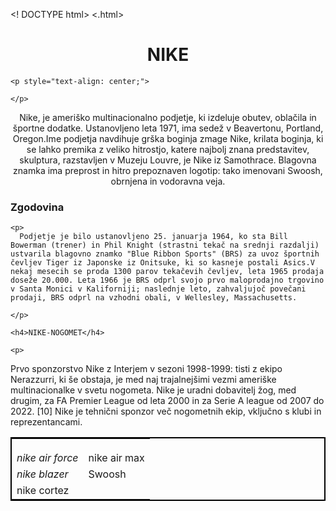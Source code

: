  <! DOCTYPE html>
<.html>
<head>
</head>
<body>

  <h1 style = "text-align:center">NIKE</h1>
    
    
    <p style="text-align: center;">
      
    </p>
   <p style = "text-align:center">Nike, je ameriško multinacionalno podjetje, ki izdeluje obutev, oblačila in športne dodatke. Ustanovljeno leta 1971, ima sedež v Beavertonu, Portland, Oregon.Ime podjetja navdihuje grška boginja zmage Nike, krilata boginja, ki se lahko premika z veliko hitrostjo, katere najbolj znana predstavitev, skulptura, razstavljen v Muzeju Louvre, je Nike iz Samothrace. Blagovna znamka ima preprost in hitro prepoznaven logotip: tako imenovani Swoosh, obrnjena in vodoravna veja. 
    <h3>Zgodovina</h3>
    
    <p>
      Podjetje je bilo ustanovljeno 25. januarja 1964, ko sta Bill Bowerman (trener) in Phil Knight (strastni tekač na srednji razdalji) ustvarila blagovno znamko "Blue Ribbon Sports" (BRS) za uvoz športnih čevljev Tiger iz Japonske iz Onitsuke, ki so kasneje postali Asics.V nekaj mesecih se proda 1300 parov tekačevih čevljev, leta 1965 prodaja doseže 20.000. Leta 1966 je BRS odprl svojo prvo maloprodajno trgovino v Santa Monici v Kaliforniji; naslednje leto, zahvaljujoč povečani prodaji, BRS odprl na vzhodni obali, v Wellesley, Massachusetts.
      
    </p>
    
    <h4>NIKE-NOGOMET</h4>
    
    <p>
  Prvo sponzorstvo Nike z Interjem v sezoni 1998-1999: tisti z ekipo Nerazzurri, ki še obstaja, je med naj trajalnejšimi vezmi ameriške multinacionalke v svetu nogometa.
Nike je uradni dobavitelj žog, med drugim, za FA Premier League od leta 2000 in za Serie A league od 2007 do 2022. [10] Nike je tehnični sponzor več nogometnih ekip, vključno s klubi in reprezentancami. 

<table style="border: 2px solid black; margin-left:auto;margin-right:auto;">
  <Tr>
    <td style="padding-top: 20px;" ><i>nike air force</i></td>
    <td style="padding-top: 20px;" >nike air max</td>
  </Tr>
  <Tr>
    <td><i>nike blazer</i></td>
    <TD>Swoosh</td>
  </Tr>
  <Tr>
    <TD>nike cortez</TD>
  </Tr>
  
</table>
   </body>
    </html>
